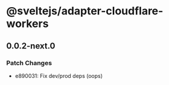 # @sveltejs/adapter-cloudflare-workers

## 0.0.2-next.0

### Patch Changes

- e890031: Fix dev/prod deps (oops)
